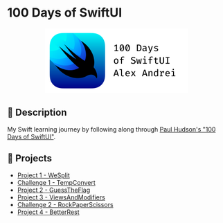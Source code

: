 # 100 Days of SwiftUI

<div align ="center">
<img src="/Assets/100SwiftUI_Banner.png">
</div>

## 📌 Description

My Swift learning journey by following along through [Paul Hudson's "100 Days of SwiftUI"](https://www.hackingwithswift.com/100/swiftui).

## 📒 Projects

* [Project 1 - WeSplit](https://github.com/alexandrei64/100SwiftUI/blob/main/WeSplit)
* [Challenge 1 - TempConvert](https://github.com/alexandrei64/100SwiftUI/blob/main/TempConvert)
* [Project 2 - GuessTheFlag](https://github.com/alexandrei64/100SwiftUI/blob/main/GuessTheFlag)
* [Project 3 - ViewsAndModifiers](https://github.com/alexandrei64/100SwiftUI/blob/main/ViewsAndModifiers)
* [Challenge 2 - RockPaperScissors](https://github.com/alexandrei64/100SwiftUI/blob/main/RockPaperScissors)
* [Project 4 - BetterRest](https://github.com/alexandrei64/100SwiftUI/blob/main/BetterRest)